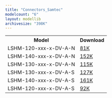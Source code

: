 ```yaml
---
title: "Connectors_Samtec"
modelcount: "6"
layout: modellib
archivesize: "398K"
---
```


<table><tr>
<th>Model</th>
<th>Download</th>
</tr>
<tr><td>LSHM-120-xxx-x-DV-A-N</td><td><a href="/download/packages3d/Connectors_Samtec.3dshapes/LSHM-120-xxx-x-DV-A-N.7z">81K</a></td></tr>

<tr><td>LSHM-140-xxx-x-DV-A-N</td><td><a href="/download/packages3d/Connectors_Samtec.3dshapes/LSHM-140-xxx-x-DV-A-N.7z">152K</a></td></tr>

<tr><td>LSHM-130-xxx-x-DV-A-N</td><td><a href="/download/packages3d/Connectors_Samtec.3dshapes/LSHM-130-xxx-x-DV-A-N.7z">115K</a></td></tr>

<tr><td>LSHM-130-xxx-x-DV-A-S</td><td><a href="/download/packages3d/Connectors_Samtec.3dshapes/LSHM-130-xxx-x-DV-A-S.7z">127K</a></td></tr>

<tr><td>LSHM-140-xxx-x-DV-A-S</td><td><a href="/download/packages3d/Connectors_Samtec.3dshapes/LSHM-140-xxx-x-DV-A-S.7z">161K</a></td></tr>

<tr><td>LSHM-120-xxx-x-DV-A-S</td><td><a href="/download/packages3d/Connectors_Samtec.3dshapes/LSHM-120-xxx-x-DV-A-S.7z">92K</a></td></tr>

